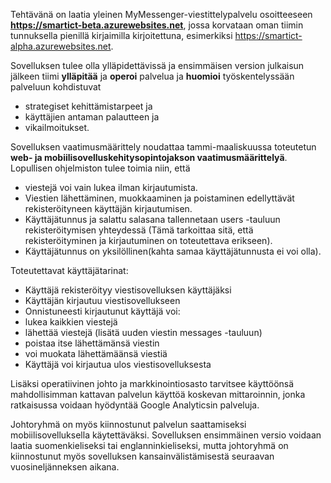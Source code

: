 Tehtävänä on laatia yleinen MyMessenger-viestittelypalvelu osoitteeseen **https://smartict-beta.azurewebsites.net**, jossa korvataan oman tiimin tunnuksella pienillä kirjaimilla kirjoitettuna, esimerkiksi https://smartict-alpha.azurewebsites.net.

Sovelluksen tulee olla ylläpidettävissä ja ensimmäisen version julkaisun jälkeen tiimi **ylläpitää** ja **operoi** palvelua ja **huomioi** työskentelyssään palveluun kohdistuvat
- strategiset kehittämistarpeet ja
- käyttäjien antaman palautteen ja
- vikailmoitukset.

Sovelluksen vaatimusmäärittely noudattaa tammi-maaliskuussa toteutetun **web- ja mobiilisovelluskehitysopintojakson vaatimusmäärittelyä**. Lopullisen ohjelmiston tulee toimia niin, että
- viestejä voi vain lukea ilman kirjautumista.
- Viestien lähettäminen, muokkaaminen ja poistaminen edellyttävät rekisteröityneen käyttäjän kirjautumisen.
- Käyttäjätunnus ja salattu salasana tallennetaan users -tauluun rekisteröitymisen yhteydessä (Tämä tarkoittaa sitä, että rekisteröityminen ja kirjautuminen on toteutettava erikseen).
- Käyttäjätunnus on yksilöllinen(kahta samaa käyttäjätunnusta ei voi olla).

Toteutettavat käyttäjätarinat:
- Käyttäjä rekisteröityy viestisovelluksen käyttäjäksi
- Käyttäjän kirjautuu viestisovellukseen
- Onnistuneesti kirjautunut käyttäjä voi:
- lukea kaikkien viestejä
- lähettää viestejä (lisätä uuden viestin messages -tauluun)
- poistaa itse lähettämänsä viestin
- voi muokata lähettämäänsä viestiä
- Käyttäjä voi kirjautua ulos viestisovelluksesta

Lisäksi operatiivinen johto ja markkinointiosasto tarvitsee käyttöönsä mahdollisimman kattavan palvelun käyttöä koskevan mittaroinnin, jonka ratkaisussa voidaan hyödyntää Google Analyticsin palveluja.

Johtoryhmä on myös kiinnostunut palvelun saattamiseksi mobiilisovelluksella käytettäväksi. Sovelluksen ensimmäinen versio voidaan laatia suomenkieliseksi tai englanninkieliseksi, mutta johtoryhmä on kiinnostunut myös sovelluksen kansainvälistämisestä seuraavan vuosineljänneksen aikana.
